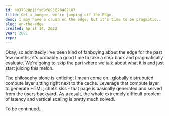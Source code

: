 ```yaml
---
id: 9037820p1jfsd9f893028402187
title: Get a bungee, we're jumping off the Edge.
desc: I may have a crush on the edge, but it's time to be pragmatic..
slug: on-the-edge
created: April 14, 2022
year: 2021
repo:
---
```


Okay, so admittedly I've been kind of fanboying about the edge for the past few months; it's probably a good time to take a step back and pragmatically evaluate. We're going to skip the part where we talk about what it is and just start juicing this melon.

The philosophy alone is enticing; I mean come on.. globally distrubuted compute layer sitting right next to the cache. Leverage that compute layer to generate HTML, chefs kiss - that page is basically generated and served from the users backyard. As a result, the whole extremely difficult problem of latency and vertical scaling is pretty much solved.

To be continued...
